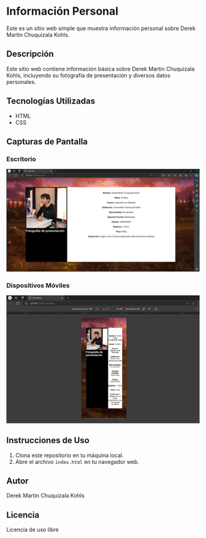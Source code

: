 # Información Personal

Este es un sitio web simple que muestra información personal sobre Derek Martin Chuquizala Kohls. 


## Descripción

Este sitio web contiene información básica sobre Derek Martin Chuquizala Kohls, incluyendo su fotografía de presentación y diversos datos personales.

## Tecnologías Utilizadas

- HTML
- CSS

## Capturas de Pantalla

### Escritorio

![Escritorio](./html1/Escritorio.png)

### Dispositivos Móviles

![Móvil](./html1/Celular.png)

## Instrucciones de Uso

1. Clona este repositorio en tu máquina local.
2. Abre el archivo `index.html` en tu navegador web.

## Autor

Derek Martin Chuquizala Kohls

## Licencia

Licencia de uso libre
